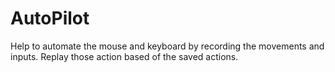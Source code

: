 # AutoPilot

Help to automate the mouse and keyboard by recording the movements and inputs.
Replay those action based of the saved actions.